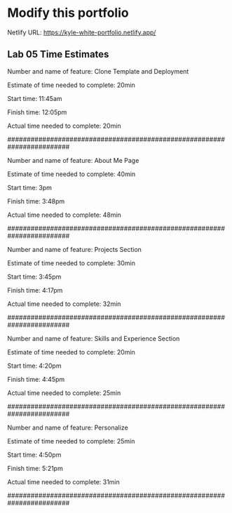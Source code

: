 # Modify this portfolio

Netlify URL: https://kyle-white-portfolio.netlify.app/

## Lab 05 Time Estimates

Number and name of feature: Clone Template and Deployment

Estimate of time needed to complete: 20min

Start time: 11:45am

Finish time: 12:05pm

Actual time needed to complete: 20min

########################################################################

Number and name of feature: About Me Page

Estimate of time needed to complete: 40min

Start time: 3pm

Finish time: 3:48pm

Actual time needed to complete: 48min

########################################################################

Number and name of feature: Projects Section

Estimate of time needed to complete: 30min

Start time: 3:45pm

Finish time: 4:17pm

Actual time needed to complete: 32min

########################################################################

Number and name of feature: Skills and Experience Section

Estimate of time needed to complete: 20min

Start time: 4:20pm

Finish time: 4:45pm

Actual time needed to complete: 25min

########################################################################

Number and name of feature: Personalize

Estimate of time needed to complete: 25min

Start time: 4:50pm

Finish time: 5:21pm

Actual time needed to complete: 31min

########################################################################
